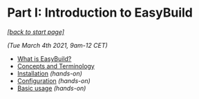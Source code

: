# Part I: Introduction to EasyBuild

*[[back to start page]](index.md)*

*(Tue March 4th 2021, 9am-12 CET)*

* [What is EasyBuild?](what_is_easybuild.md)
* [Concepts and Terminology](concepts_terminology.md)
* [Installation](installation.md) *(hands-on)*
* [Configuration](configuration.md) *(hands-on)*
* [Basic usage](basic_usage.md) *(hands-on)*
